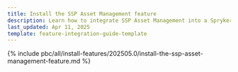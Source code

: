 ```yaml
---
title: Install the SSP Asset Management feature
description: Learn how to integrate SSP Asset Management into a Spryker project
last_updated: Apr 11, 2025
template: feature-integration-guide-template
---
```


{% include pbc/all/install-features/202505.0/install-the-ssp-asset-management-feature.md %} <!-- To edit, see /_includes/pbc/all/install-features/202505.0/install-the-ssp-asset-management-feature.md -->